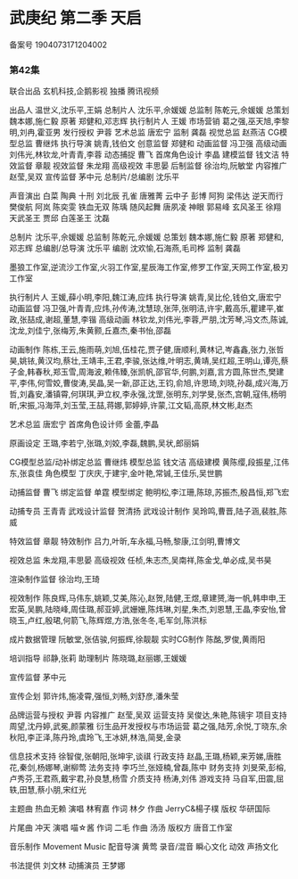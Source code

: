 # 武庚纪 第二季 天启

备案号  1904073171204002

### 第42集

联合出品  玄机科技,企鹅影视
独播  腾讯视频

出品人  温世义,沈乐平,王娟
总制片人  沈乐平,佘媛媛
总监制  陈乾元,佘媛媛
总策划  魏本娜,施仁毅
原著  郑健和,邓志辉
执行制片人  王媛
市场营销  葛之强,巫天旭,李黎明,刘冉,霍亚男
发行授权  尹蓉
艺术总监  唐宏宁
监制  龚磊
视觉总监  赵燕洁
CG模型总监  曹继炜
执行导演  姚青,钱伯文
创意监督  郑健和
动画监督  冯卫强
高级动画  刘伟光,林钦龙,叶青青,李蓉
动态捕捉  曹飞
首席角色设计  李晶
建模监督  钱文洁
特效监督  章靓
视效监督  朱龙翔
高级视效  丰思晏
后制监督  徐治均,阮敏堂
内容推广  赵莹,吴双
宣传监督  茅中元
总制片/总编剧  沈乐平


声音演出
白菜  陶典
十刑  刘北辰
孔雀  唐雅菁
云中子  彭博
阿狗  梁伟达
逆天而行  樊俊航
阿岚  陈奕雯
铁血无双  陈瑀
随风起舞  唐夙凌
神眼  郭易峰
玄风圣王  徐翔
天武圣王  贾邱
白莲圣王  沈磊

总制片  沈乐平,佘媛媛
总监制  陈乾元,佘媛媛
总策划  魏本娜,施仁毅
原著  郑健和,邓志辉
总编剧/总导演  沈乐平
编剧  沈欢愉,石海燕,毛司桦
监制  龚磊

墨狼工作室,逆流沙工作室,火羽工作室,星辰海工作室,修罗工作室,天网工作室,极刃工作室

执行制片人  王媛,薛小明,李阳,魏江涛,应炜
执行导演  姚青,吴比伦,钱伯文,唐宏宁
动画监督  冯卫强,叶青青,应炜,孙传涛,沈慧琼,张萍,张明洁,许宇,戴高乐,瞿建平,崔政,张喆成,谢超,董慧,李锴
高级动画  林钦龙,刘伟光,李蓉,严朋,沈芳琴,冯文杰,陈诚,沈龙,刘佳宁,张梅芳,朱黄颢,丘嘉杰,秦书怡,邵磊

动画制作  陈栋,王云,施雨萌,刘旭,伍桂花,贾子健,唐顺利,黄林记,岑鑫鑫,张力,张哲昊,姚铱,黄汉均,蔡壮,王靖丰,王君,李骏,张达维,叶明志,黄靖,吴红超,王明山,谭亮,蔡子金,韩春秋,郑玉雪,周海波,赖伟臻,张凯帆,邵官华,何鹏,刘嘉,言方圆,陈世杰,樊建平,李伟,何雪姣,曹俊涛,吴晶,吴一新,邵正达,王钧,俞旭,许思琦,刘晓,孙磊,成兴海,万哲,刘鑫安,潘镇霄,何琪琪,尹立权,李永强,沈罡,张明东,刘学旻,张杰,宫朝,寇伟,杨明昕,宋振,冯海萍,刘玉莹,王喆,蒋娜,郭婷婷,许蒙,江文韬,高原,林文彬,赵杰

艺术总监  唐宏宁
首席角色设计师  金蕾,李晶

原画设定  王璐,李若宁,张璐,刘姣,李磊,魏鹏,吴状,郎丽娟

CG模型总监/动补绑定总监  曹继炜
模型总监  钱文洁
高级建模  黄陈缨,段振星,江伟东,张袁佳
角色模型  丁庆庆,于建宇,金叶艳,常铖,王佳乐,吴世鹏

动捕监督  曹飞
绑定监督  单霆
模型绑定  鲍明松,李江珊,陈琼,苏振杰,殷昌恒,郑飞宏

动捕专员  王青青
武戏设计监督  贺清扬
武戏设计制作  吴玲鸣,曹晋,陆子涵,裴胜,陈威

特效监督  章靓
特效制作  吕力,叶昕,车永福,马畅,黎康,江剑明,曹博文

视效总监  朱龙翔,丰思晏
高级视效  任桢,朱志杰,吴南祥,陈金戈,单必成,吴书昊

渲染制作监督  徐治均,王琦

视效制作  陈良辉,马伟东,姚颖,艾美,陈沁,赵贺,陆健,王煜,章建赟,海一帆,韩申申,王宏英,吴鹏,陆晓峰,周佳璐,郝亚婷,武姗姗,陈炜琳,刘星,朱杰,刘恩慧,王晶,李安怡,曾晓玉,卢红,殷珺,何箭飞,陈辉煜,方浩,张冬冬,毛军剑,陈洪标

成片数据管理  阮敏堂,张佶骏,何振辉,徐靓靓
实时CG制作  陈酩,罗俊,黄雨阳

培训指导  祁静,张莉
助理制片  陈晓璐,赵丽娜,王媛媛

宣传监督  茅中元

宣传企划  郭许炜,施凌霄,强恒,刘畅,刘舒彦,潘朱莹

品牌运营与授权  尹蓉
内容推广  赵莹,吴双
运营支持  吴俊达,朱艳,陈镜宇
项目支持  周望,沈丹婷,武冕,颜蒙雅
衍生品开发授权与市场运营  葛之强,陆芳,余悦,丁晓东,余秋阳,李正泽,陈丹玲,虞玲飞,王冰妍,林浩,简旻,金录

信息技术支持  徐智俊,张朝阳,张坤宇,谈祺
行政支持  赵晶,王璐,杨颖,来芳娣,唐胜花,秦剑,杨娜琴,谢柳莺
法务支持  李巧兰,张娅楠,曾磊,陈中
财务支持  刘旻荣,彭榕,卢秀芬,王君燕,戴宇君,孙良慧,杨雪
介质支持  杨涛,刘伟
游戏支持  马自军,田震,屈轶,田慧,蔡小朋,宋红光

主题曲  热血无赖
演唱  林宥嘉
作词  林夕
作曲  JerryC&楊子樸
版权  华研国际

片尾曲  冲天
演唱  喵☆酱
作词  二毛
作曲  汤汤
版权方  唐音工作室

音乐制作  Movement Music
配音导演  黄莺
录音/混音  瞬心文化
动效  声扬文化

书法提供  刘文林
动捕演员  王梦娜
